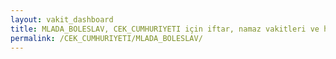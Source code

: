 ```yaml
---
layout: vakit_dashboard
title: MLADA_BOLESLAV, CEK_CUMHURIYETI için iftar, namaz vakitleri ve hava durumu - ilçe/eyalet seç
permalink: /CEK_CUMHURIYETI/MLADA_BOLESLAV/
---
```


<script type="text/javascript">
  var GLOBAL_COUNTRY = 'CEK_CUMHURIYETI';
  var GLOBAL_CITY = 'MLADA_BOLESLAV';
  var GLOBAL_STATE = '';
  var lat = 72;
  var lon = 21;
</script>
